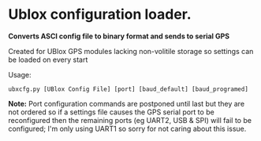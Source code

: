 <H1>Ublox configuration loader.</H1> 

**Converts ASCI config file to binary format and sends to serial GPS**

Created for UBlox GPS modules lacking non-volitile storage so settings can be loaded on every start 

Usage:

  ```ubxcfg.py [UBlox Config File] [port] [baud_default] [baud_programed]```
  
  **Note:** Port configuration commands are postponed until last but they are not ordered so if a settings file causes the GPS serial port to be reconfigured then the remaining ports (eg UART2, USB & SPI) will fail to be configured; I'm only using UART1 so sorry for not caring about this issue.
